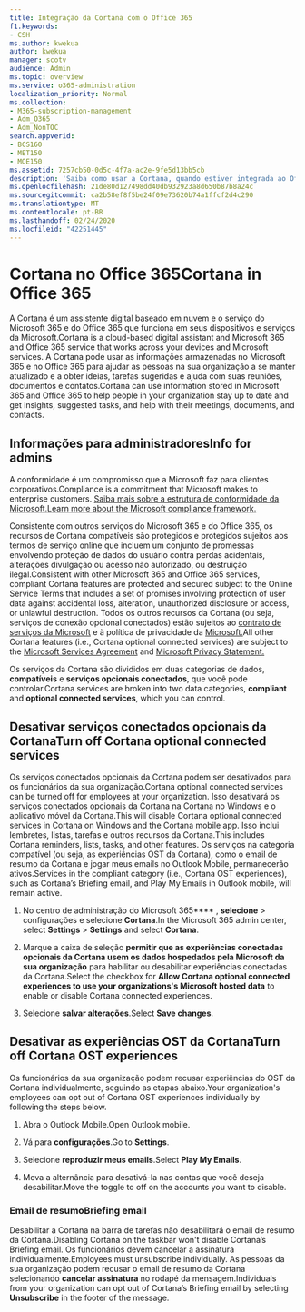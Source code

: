 ```yaml
---
title: Integração da Cortana com o Office 365
f1.keywords:
- CSH
ms.author: kwekua
author: kwekua
manager: scotv
audience: Admin
ms.topic: overview
ms.service: o365-administration
localization_priority: Normal
ms.collection:
- M365-subscription-management
- Adm_O365
- Adm_NonTOC
search.appverid:
- BCS160
- MET150
- MOE150
ms.assetid: 7257cb50-0d5c-4f7a-ac2e-9fe5d13bb5cb
description: 'Saiba como usar a Cortana, quando estiver integrada ao Office 365. Você pode desativar a Cortana no centro de administração para restringir o acesso aos dados da sua organização. '
ms.openlocfilehash: 21de80d127498dd40db932923a8d650b87b8a24c
ms.sourcegitcommit: ca2b58ef8f5be24f09e73620b74a1ffcf2d4c290
ms.translationtype: MT
ms.contentlocale: pt-BR
ms.lasthandoff: 02/24/2020
ms.locfileid: "42251445"
---
```

# <a name="cortana-in-office-365"></a><span data-ttu-id="a6bd4-104">Cortana no Office 365</span><span class="sxs-lookup"><span data-stu-id="a6bd4-104">Cortana in Office 365</span></span>

<span data-ttu-id="a6bd4-105">A Cortana é um assistente digital baseado em nuvem e o serviço do Microsoft 365 e do Office 365 que funciona em seus dispositivos e serviços da Microsoft.</span><span class="sxs-lookup"><span data-stu-id="a6bd4-105">Cortana is a cloud-based digital assistant and Microsoft 365 and Office 365 service that works across your devices and Microsoft services.</span></span> <span data-ttu-id="a6bd4-106">A Cortana pode usar as informações armazenadas no Microsoft 365 e no Office 365 para ajudar as pessoas na sua organização a se manter atualizado e a obter ideias, tarefas sugeridas e ajuda com suas reuniões, documentos e contatos.</span><span class="sxs-lookup"><span data-stu-id="a6bd4-106">Cortana can use information stored in Microsoft 365 and Office 365 to help people in your organization stay up to date and get insights, suggested tasks, and help with their meetings, documents, and contacts.</span></span>
  
## <a name="info-for-admins"></a><span data-ttu-id="a6bd4-107">Informações para administradores</span><span class="sxs-lookup"><span data-stu-id="a6bd4-107">Info for admins</span></span>

<span data-ttu-id="a6bd4-108">A conformidade é um compromisso que a Microsoft faz para clientes corporativos.</span><span class="sxs-lookup"><span data-stu-id="a6bd4-108">Compliance is a commitment that Microsoft makes to enterprise customers.</span></span> [<span data-ttu-id="a6bd4-109">Saiba mais sobre a estrutura de conformidade da Microsoft.</span><span class="sxs-lookup"><span data-stu-id="a6bd4-109">Learn more about the Microsoft compliance framework.</span></span>](https://go.microsoft.com/fwlink/p/?LinkId=2109173)

<span data-ttu-id="a6bd4-110">Consistente com outros serviços do Microsoft 365 e do Office 365, os recursos de Cortana compatíveis são protegidos e protegidos sujeitos aos termos de serviço online que incluem um conjunto de promessas envolvendo proteção de dados do usuário contra perdas acidentais, alterações divulgação ou acesso não autorizado, ou destruição ilegal.</span><span class="sxs-lookup"><span data-stu-id="a6bd4-110">Consistent with other Microsoft 365 and Office 365 services, compliant Cortana features are protected and secured subject to the Online Service Terms that includes a set of promises involving protection of user data against accidental loss, alteration, unauthorized disclosure or access, or unlawful destruction.</span></span> <span data-ttu-id="a6bd4-111">Todos os outros recursos da Cortana (ou seja, serviços de conexão opcional conectados) estão sujeitos ao [contrato de serviços da Microsoft](https://go.microsoft.com/fwlink/p/?LinkId=2109174) e à política de privacidade da [Microsoft.](https://go.microsoft.com/fwlink/p/?LinkId=2109175)</span><span class="sxs-lookup"><span data-stu-id="a6bd4-111">All other Cortana features (i.e., Cortana optional connected services) are subject to the [Microsoft Services Agreement](https://go.microsoft.com/fwlink/p/?LinkId=2109174) and  [Microsoft Privacy Statement.](https://go.microsoft.com/fwlink/p/?LinkId=2109175)</span></span>

<span data-ttu-id="a6bd4-112">Os serviços da Cortana são divididos em duas categorias de dados, **compatíveis** e **serviços opcionais conectados**, que você pode controlar.</span><span class="sxs-lookup"><span data-stu-id="a6bd4-112">Cortana services are broken into two data categories, **compliant** and **optional connected services**, which you can control.</span></span>

## <a name="turn-off-cortana-optional-connected-services"></a><span data-ttu-id="a6bd4-113">Desativar serviços conectados opcionais da Cortana</span><span class="sxs-lookup"><span data-stu-id="a6bd4-113">Turn off Cortana optional connected services</span></span>

<span data-ttu-id="a6bd4-114">Os serviços conectados opcionais da Cortana podem ser desativados para os funcionários da sua organização.</span><span class="sxs-lookup"><span data-stu-id="a6bd4-114">Cortana optional connected services can be turned off for employees at your organization.</span></span> <span data-ttu-id="a6bd4-115">Isso desativará os serviços conectados opcionais da Cortana na Cortana no Windows e o aplicativo móvel da Cortana.</span><span class="sxs-lookup"><span data-stu-id="a6bd4-115">This will disable Cortana optional connected services in Cortana on Windows and the Cortana mobile app.</span></span> <span data-ttu-id="a6bd4-116">Isso inclui lembretes, listas, tarefas e outros recursos da Cortana.</span><span class="sxs-lookup"><span data-stu-id="a6bd4-116">This includes Cortana reminders, lists, tasks, and other features.</span></span> <span data-ttu-id="a6bd4-117">Os serviços na categoria compatível (ou seja, as experiências OST da Cortana), como o email de resumo da Cortana e jogar meus emails no Outlook Mobile, permanecerão ativos.</span><span class="sxs-lookup"><span data-stu-id="a6bd4-117">Services in the compliant category (i.e., Cortana OST experiences), such as Cortana’s Briefing email, and Play My Emails in Outlook mobile, will remain active.</span></span>

1. <span data-ttu-id="a6bd4-118">No centro de administração do Microsoft 365\*\*\*\* , **selecione** > configurações e selecione **Cortana**.</span><span class="sxs-lookup"><span data-stu-id="a6bd4-118">In the Microsoft 365 admin center, select **Settings** > **Settings** and select **Cortana**.</span></span>

4. <span data-ttu-id="a6bd4-119">Marque a caixa de seleção **permitir que as experiências conectadas opcionais da Cortana usem os dados hospedados pela Microsoft da sua organização** para habilitar ou desabilitar experiências conectadas da Cortana.</span><span class="sxs-lookup"><span data-stu-id="a6bd4-119">Select the checkbox for **Allow Cortana optional connected experiences to use your organizations's Microsoft hosted data** to enable or disable Cortana connected experiences.</span></span>

5. <span data-ttu-id="a6bd4-120">Selecione **salvar alterações**.</span><span class="sxs-lookup"><span data-stu-id="a6bd4-120">Select **Save changes**.</span></span>

## <a name="turn-off-cortana-ost-experiences"></a><span data-ttu-id="a6bd4-121">Desativar as experiências OST da Cortana</span><span class="sxs-lookup"><span data-stu-id="a6bd4-121">Turn off Cortana OST experiences</span></span>

<span data-ttu-id="a6bd4-122">Os funcionários da sua organização podem recusar experiências do OST da Cortana individualmente, seguindo as etapas abaixo.</span><span class="sxs-lookup"><span data-stu-id="a6bd4-122">Your organization's employees can opt out of Cortana OST experiences individually by following the steps below.</span></span>

1. <span data-ttu-id="a6bd4-123">Abra o Outlook Mobile.</span><span class="sxs-lookup"><span data-stu-id="a6bd4-123">Open Outlook mobile.</span></span>

2. <span data-ttu-id="a6bd4-124">Vá para **configurações**.</span><span class="sxs-lookup"><span data-stu-id="a6bd4-124">Go to **Settings**.</span></span>
  
3. <span data-ttu-id="a6bd4-125">Selecione **reproduzir meus emails**.</span><span class="sxs-lookup"><span data-stu-id="a6bd4-125">Select **Play My Emails**.</span></span>

4. <span data-ttu-id="a6bd4-126">Mova a alternância para desativá-la nas contas que você deseja desabilitar.</span><span class="sxs-lookup"><span data-stu-id="a6bd4-126">Move the toggle to off on the accounts you want to disable.</span></span>

### <a name="briefing-email"></a><span data-ttu-id="a6bd4-127">Email de resumo</span><span class="sxs-lookup"><span data-stu-id="a6bd4-127">Briefing email</span></span>

<span data-ttu-id="a6bd4-128">Desabilitar a Cortana na barra de tarefas não desabilitará o email de resumo da Cortana.</span><span class="sxs-lookup"><span data-stu-id="a6bd4-128">Disabling Cortana on the taskbar won't disable Cortana’s Briefing email.</span></span> <span data-ttu-id="a6bd4-129">Os funcionários devem cancelar a assinatura individualmente.</span><span class="sxs-lookup"><span data-stu-id="a6bd4-129">Employees must unsubscribe individually.</span></span> <span data-ttu-id="a6bd4-130">As pessoas da sua organização podem recusar o email de resumo da Cortana selecionando **cancelar assinatura** no rodapé da mensagem.</span><span class="sxs-lookup"><span data-stu-id="a6bd4-130">Individuals from your organization can opt out of Cortana’s Briefing email by selecting **Unsubscribe** in the footer of the message.</span></span>